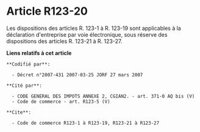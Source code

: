 # Article R123-20

Les dispositions des articles R. 123-1 à R. 123-19 sont applicables à la déclaration d'entreprise par voie électronique, sous
réserve des dispositions des articles R. 123-21 à R. 123-27.

**Liens relatifs à cet article**

	**Codifié par**:

	  - Décret n°2007-431 2007-03-25 JORF 27 mars 2007

	**Cité par**:

	  - CODE GENERAL DES IMPOTS ANNEXE 2, CGIAN2. - art. 371-0 AQ bis (V)
	  - Code de commerce - art. R123-5 (V)

	**Cite**:

	  - Code de commerce R123-1 à R123-19, R123-21 à R123-27
